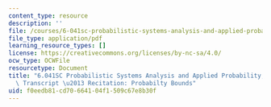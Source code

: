 ```yaml
---
content_type: resource
description: ''
file: /courses/6-041sc-probabilistic-systems-analysis-and-applied-probability-fall-2013/f0eedb81cd70664104f1509c67e8b30f_MIT6_041SCF13_Edit_2_No34_Rec21_P1_ProbBounds_300k.pdf
file_type: application/pdf
learning_resource_types: []
license: https://creativecommons.org/licenses/by-nc-sa/4.0/
ocw_type: OCWFile
resourcetype: Document
title: "6.041SC Probabilistic Systems Analysis and Applied Probability, Fall 2013\
  \ Transcript \u2013 Recitation: Probabilty Bounds"
uid: f0eedb81-cd70-6641-04f1-509c67e8b30f
---
```

